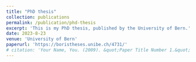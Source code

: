 ```yaml
---
title: "PhD thesis"
collection: publications
permalink: /publication/phd-thesis
excerpt: 'This is my PhD thesis, published by the University of Bern.'
date: 2023-8-23
venue: 'University of Bern'
paperurl: 'https://boristheses.unibe.ch/4731/'
# citation: 'Your Name, You. (2009). &quot;Paper Title Number 1.&quot; <i>Journal 1</i>. 1(1).'
---
```

